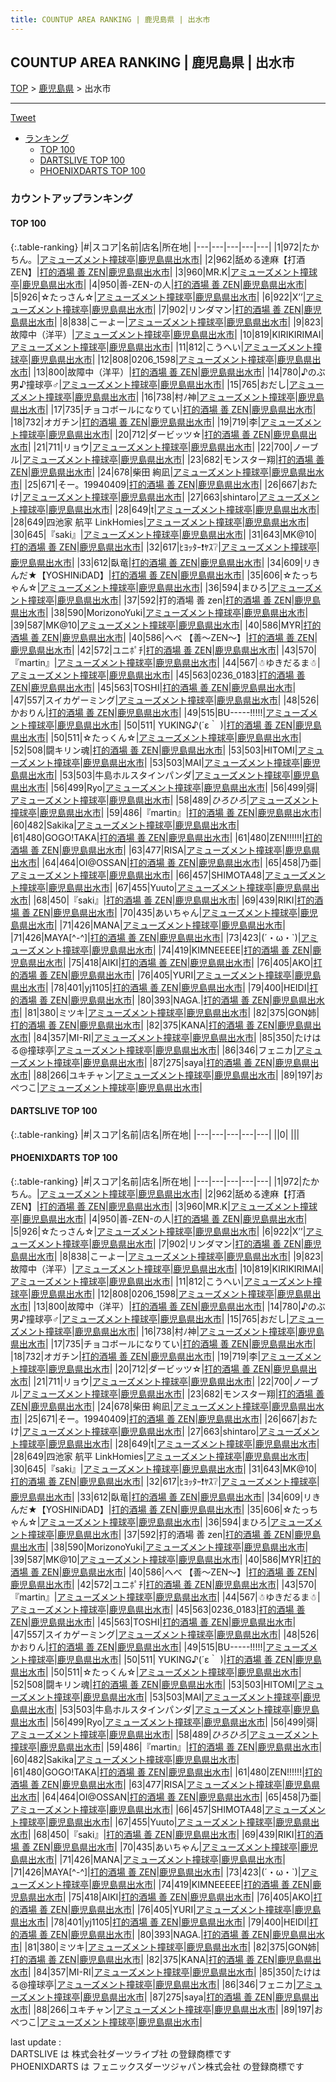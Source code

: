 ```yaml
---
title: COUNTUP AREA RANKING | 鹿児島県 | 出水市
---
```

## COUNTUP AREA RANKING | 鹿児島県 | 出水市

[TOP](/darts/rank/) > [鹿児島県](/darts/rank/鹿児島県/) > 出水市

___

<a href="https://twitter.com/share?ref_src=twsrc%5Etfw" data-text="COUNTUP AREA RANKING | 鹿児島県出水市" class="twitter-share-button" data-hashtags="DARTSLIVE,PHOENIXDARTS,darts,ダーツ" data-show-count="false">Tweet</a>

* [ランキング](#カウントアップランキング)
    * [TOP 100](#top-100)
    * [DARTSLIVE TOP 100](#dartslive-top-100)
    * [PHOENIXDARTS TOP 100](#phoenixdarts-top-100)

### カウントアップランキング

#### TOP 100



{:.table-ranking}
|#|スコア|名前|店名|所在地|
|---|---|---|---|---|
|1|972|<span class="rank-name-pd">たかちん。</span>|<a href="https://vs.phoenixdarts.com/jp/shop/shopDetailInfo/s_9390?s_seq=9390">アミューズメント撞球亭</a>|<a href="/darts/rank/鹿児島県/出水市">鹿児島県出水市</a>|
|2|962|<span class="rank-name-pd">舐める達麻【打酒ZEN】</span>|<a href="https://vs.phoenixdarts.com/jp/shop/shopDetailInfo/s_8442?s_seq=8442">打的酒場 善 ZEN</a>|<a href="/darts/rank/鹿児島県/出水市">鹿児島県出水市</a>|
|3|960|<span class="rank-name-pd">MR.K</span>|<a href="https://vs.phoenixdarts.com/jp/shop/shopDetailInfo/s_9390?s_seq=9390">アミューズメント撞球亭</a>|<a href="/darts/rank/鹿児島県/出水市">鹿児島県出水市</a>|
|4|950|<span class="rank-name-pd">善-ZEN-の人</span>|<a href="https://vs.phoenixdarts.com/jp/shop/shopDetailInfo/s_8442?s_seq=8442">打的酒場 善 ZEN</a>|<a href="/darts/rank/鹿児島県/出水市">鹿児島県出水市</a>|
|5|926|<span class="rank-name-pd">☆たっさん☆</span>|<a href="https://vs.phoenixdarts.com/jp/shop/shopDetailInfo/s_9390?s_seq=9390">アミューズメント撞球亭</a>|<a href="/darts/rank/鹿児島県/出水市">鹿児島県出水市</a>|
|6|922|<span class="rank-name-pd">X’’</span>|<a href="https://vs.phoenixdarts.com/jp/shop/shopDetailInfo/s_9390?s_seq=9390">アミューズメント撞球亭</a>|<a href="/darts/rank/鹿児島県/出水市">鹿児島県出水市</a>|
|7|902|<span class="rank-name-pd">リンダマン</span>|<a href="https://vs.phoenixdarts.com/jp/shop/shopDetailInfo/s_8442?s_seq=8442">打的酒場 善 ZEN</a>|<a href="/darts/rank/鹿児島県/出水市">鹿児島県出水市</a>|
|8|838|<span class="rank-name-pd">こーよー</span>|<a href="https://vs.phoenixdarts.com/jp/shop/shopDetailInfo/s_9390?s_seq=9390">アミューズメント撞球亭</a>|<a href="/darts/rank/鹿児島県/出水市">鹿児島県出水市</a>|
|9|823|<span class="rank-name-pd">故障中（洋平）</span>|<a href="https://vs.phoenixdarts.com/jp/shop/shopDetailInfo/s_9390?s_seq=9390">アミューズメント撞球亭</a>|<a href="/darts/rank/鹿児島県/出水市">鹿児島県出水市</a>|
|10|819|<span class="rank-name-pd">KIRIKIRIMAI</span>|<a href="https://vs.phoenixdarts.com/jp/shop/shopDetailInfo/s_9390?s_seq=9390">アミューズメント撞球亭</a>|<a href="/darts/rank/鹿児島県/出水市">鹿児島県出水市</a>|
|11|812|<span class="rank-name-pd">こうへい</span>|<a href="https://vs.phoenixdarts.com/jp/shop/shopDetailInfo/s_9390?s_seq=9390">アミューズメント撞球亭</a>|<a href="/darts/rank/鹿児島県/出水市">鹿児島県出水市</a>|
|12|808|<span class="rank-name-pd">0206_1598</span>|<a href="https://vs.phoenixdarts.com/jp/shop/shopDetailInfo/s_9390?s_seq=9390">アミューズメント撞球亭</a>|<a href="/darts/rank/鹿児島県/出水市">鹿児島県出水市</a>|
|13|800|<span class="rank-name-pd">故障中（洋平）</span>|<a href="https://vs.phoenixdarts.com/jp/shop/shopDetailInfo/s_8442?s_seq=8442">打的酒場 善 ZEN</a>|<a href="/darts/rank/鹿児島県/出水市">鹿児島県出水市</a>|
|14|780|<span class="rank-name-pd">♪のぶ男♪撞球亭♂</span>|<a href="https://vs.phoenixdarts.com/jp/shop/shopDetailInfo/s_9390?s_seq=9390">アミューズメント撞球亭</a>|<a href="/darts/rank/鹿児島県/出水市">鹿児島県出水市</a>|
|15|765|<span class="rank-name-pd">おだし</span>|<a href="https://vs.phoenixdarts.com/jp/shop/shopDetailInfo/s_9390?s_seq=9390">アミューズメント撞球亭</a>|<a href="/darts/rank/鹿児島県/出水市">鹿児島県出水市</a>|
|16|738|<span class="rank-name-pd">村ﾉ神</span>|<a href="https://vs.phoenixdarts.com/jp/shop/shopDetailInfo/s_9390?s_seq=9390">アミューズメント撞球亭</a>|<a href="/darts/rank/鹿児島県/出水市">鹿児島県出水市</a>|
|17|735|<span class="rank-name-pd">チョコボールになりてい</span>|<a href="https://vs.phoenixdarts.com/jp/shop/shopDetailInfo/s_8442?s_seq=8442">打的酒場 善 ZEN</a>|<a href="/darts/rank/鹿児島県/出水市">鹿児島県出水市</a>|
|18|732|<span class="rank-name-pd">オガチン</span>|<a href="https://vs.phoenixdarts.com/jp/shop/shopDetailInfo/s_8442?s_seq=8442">打的酒場 善 ZEN</a>|<a href="/darts/rank/鹿児島県/出水市">鹿児島県出水市</a>|
|19|719|<span class="rank-name-pd">李</span>|<a href="https://vs.phoenixdarts.com/jp/shop/shopDetailInfo/s_9390?s_seq=9390">アミューズメント撞球亭</a>|<a href="/darts/rank/鹿児島県/出水市">鹿児島県出水市</a>|
|20|712|<span class="rank-name-pd">ダービッツ☆</span>|<a href="https://vs.phoenixdarts.com/jp/shop/shopDetailInfo/s_8442?s_seq=8442">打的酒場 善 ZEN</a>|<a href="/darts/rank/鹿児島県/出水市">鹿児島県出水市</a>|
|21|711|<span class="rank-name-pd">リョウ</span>|<a href="https://vs.phoenixdarts.com/jp/shop/shopDetailInfo/s_9390?s_seq=9390">アミューズメント撞球亭</a>|<a href="/darts/rank/鹿児島県/出水市">鹿児島県出水市</a>|
|22|700|<span class="rank-name-pd">ノーブル</span>|<a href="https://vs.phoenixdarts.com/jp/shop/shopDetailInfo/s_9390?s_seq=9390">アミューズメント撞球亭</a>|<a href="/darts/rank/鹿児島県/出水市">鹿児島県出水市</a>|
|23|682|<span class="rank-name-pd">モンスター翔</span>|<a href="https://vs.phoenixdarts.com/jp/shop/shopDetailInfo/s_8442?s_seq=8442">打的酒場 善 ZEN</a>|<a href="/darts/rank/鹿児島県/出水市">鹿児島県出水市</a>|
|24|678|<span class="rank-name-pd"><span class="pro-icon-pd"></span>柴田 絢凪</span>|<a href="https://vs.phoenixdarts.com/jp/shop/shopDetailInfo/s_9390?s_seq=9390">アミューズメント撞球亭</a>|<a href="/darts/rank/鹿児島県/出水市">鹿児島県出水市</a>|
|25|671|<span class="rank-name-pd">そー。19940409</span>|<a href="https://vs.phoenixdarts.com/jp/shop/shopDetailInfo/s_8442?s_seq=8442">打的酒場 善 ZEN</a>|<a href="/darts/rank/鹿児島県/出水市">鹿児島県出水市</a>|
|26|667|<span class="rank-name-pd">おたけ</span>|<a href="https://vs.phoenixdarts.com/jp/shop/shopDetailInfo/s_9390?s_seq=9390">アミューズメント撞球亭</a>|<a href="/darts/rank/鹿児島県/出水市">鹿児島県出水市</a>|
|27|663|<span class="rank-name-pd">shintaro</span>|<a href="https://vs.phoenixdarts.com/jp/shop/shopDetailInfo/s_9390?s_seq=9390">アミューズメント撞球亭</a>|<a href="/darts/rank/鹿児島県/出水市">鹿児島県出水市</a>|
|28|649|<span class="rank-name-pd">t</span>|<a href="https://vs.phoenixdarts.com/jp/shop/shopDetailInfo/s_9390?s_seq=9390">アミューズメント撞球亭</a>|<a href="/darts/rank/鹿児島県/出水市">鹿児島県出水市</a>|
|28|649|<span class="rank-name-pd">四池家 航平 LinkHomies</span>|<a href="https://vs.phoenixdarts.com/jp/shop/shopDetailInfo/s_9390?s_seq=9390">アミューズメント撞球亭</a>|<a href="/darts/rank/鹿児島県/出水市">鹿児島県出水市</a>|
|30|645|<span class="rank-name-pd">『saki』</span>|<a href="https://vs.phoenixdarts.com/jp/shop/shopDetailInfo/s_9390?s_seq=9390">アミューズメント撞球亭</a>|<a href="/darts/rank/鹿児島県/出水市">鹿児島県出水市</a>|
|31|643|<span class="rank-name-pd">MK@10</span>|<a href="https://vs.phoenixdarts.com/jp/shop/shopDetailInfo/s_8442?s_seq=8442">打的酒場 善 ZEN</a>|<a href="/darts/rank/鹿児島県/出水市">鹿児島県出水市</a>|
|32|617|<span class="rank-name-pd">ﾋﾖｯﾀｰ❗ﾔｽ❔</span>|<a href="https://vs.phoenixdarts.com/jp/shop/shopDetailInfo/s_9390?s_seq=9390">アミューズメント撞球亭</a>|<a href="/darts/rank/鹿児島県/出水市">鹿児島県出水市</a>|
|33|612|<span class="rank-name-pd">臥竜</span>|<a href="https://vs.phoenixdarts.com/jp/shop/shopDetailInfo/s_8442?s_seq=8442">打的酒場 善 ZEN</a>|<a href="/darts/rank/鹿児島県/出水市">鹿児島県出水市</a>|
|34|609|<span class="rank-name-pd">リきんだ★【YOSHINiDAD】</span>|<a href="https://vs.phoenixdarts.com/jp/shop/shopDetailInfo/s_8442?s_seq=8442">打的酒場 善 ZEN</a>|<a href="/darts/rank/鹿児島県/出水市">鹿児島県出水市</a>|
|35|606|<span class="rank-name-pd">☆たっちゃん☆</span>|<a href="https://vs.phoenixdarts.com/jp/shop/shopDetailInfo/s_9390?s_seq=9390">アミューズメント撞球亭</a>|<a href="/darts/rank/鹿児島県/出水市">鹿児島県出水市</a>|
|36|594|<span class="rank-name-pd">まひろ</span>|<a href="https://vs.phoenixdarts.com/jp/shop/shopDetailInfo/s_9390?s_seq=9390">アミューズメント撞球亭</a>|<a href="/darts/rank/鹿児島県/出水市">鹿児島県出水市</a>|
|37|592|<span class="rank-name-pd">打的酒場 善 zen</span>|<a href="https://vs.phoenixdarts.com/jp/shop/shopDetailInfo/s_8442?s_seq=8442">打的酒場 善 ZEN</a>|<a href="/darts/rank/鹿児島県/出水市">鹿児島県出水市</a>|
|38|590|<span class="rank-name-pd">MorizonoYuki</span>|<a href="https://vs.phoenixdarts.com/jp/shop/shopDetailInfo/s_9390?s_seq=9390">アミューズメント撞球亭</a>|<a href="/darts/rank/鹿児島県/出水市">鹿児島県出水市</a>|
|39|587|<span class="rank-name-pd">MK@10</span>|<a href="https://vs.phoenixdarts.com/jp/shop/shopDetailInfo/s_9390?s_seq=9390">アミューズメント撞球亭</a>|<a href="/darts/rank/鹿児島県/出水市">鹿児島県出水市</a>|
|40|586|<span class="rank-name-pd">MYR</span>|<a href="https://vs.phoenixdarts.com/jp/shop/shopDetailInfo/s_8442?s_seq=8442">打的酒場 善 ZEN</a>|<a href="/darts/rank/鹿児島県/出水市">鹿児島県出水市</a>|
|40|586|<span class="rank-name-pd">へべ 【善～ZEN～】</span>|<a href="https://vs.phoenixdarts.com/jp/shop/shopDetailInfo/s_8442?s_seq=8442">打的酒場 善 ZEN</a>|<a href="/darts/rank/鹿児島県/出水市">鹿児島県出水市</a>|
|42|572|<span class="rank-name-pd">ユニﾎﾟﾁ</span>|<a href="https://vs.phoenixdarts.com/jp/shop/shopDetailInfo/s_8442?s_seq=8442">打的酒場 善 ZEN</a>|<a href="/darts/rank/鹿児島県/出水市">鹿児島県出水市</a>|
|43|570|<span class="rank-name-pd">『martin』</span>|<a href="https://vs.phoenixdarts.com/jp/shop/shopDetailInfo/s_9390?s_seq=9390">アミューズメント撞球亭</a>|<a href="/darts/rank/鹿児島県/出水市">鹿児島県出水市</a>|
|44|567|<span class="rank-name-pd">☃︎ゆきだるま☃︎</span>|<a href="https://vs.phoenixdarts.com/jp/shop/shopDetailInfo/s_9390?s_seq=9390">アミューズメント撞球亭</a>|<a href="/darts/rank/鹿児島県/出水市">鹿児島県出水市</a>|
|45|563|<span class="rank-name-pd">0236_0183</span>|<a href="https://vs.phoenixdarts.com/jp/shop/shopDetailInfo/s_8442?s_seq=8442">打的酒場 善 ZEN</a>|<a href="/darts/rank/鹿児島県/出水市">鹿児島県出水市</a>|
|45|563|<span class="rank-name-pd">TOSHI</span>|<a href="https://vs.phoenixdarts.com/jp/shop/shopDetailInfo/s_8442?s_seq=8442">打的酒場 善 ZEN</a>|<a href="/darts/rank/鹿児島県/出水市">鹿児島県出水市</a>|
|47|557|<span class="rank-name-pd">スイカゲーミング</span>|<a href="https://vs.phoenixdarts.com/jp/shop/shopDetailInfo/s_9390?s_seq=9390">アミューズメント撞球亭</a>|<a href="/darts/rank/鹿児島県/出水市">鹿児島県出水市</a>|
|48|526|<span class="rank-name-pd">かおりん</span>|<a href="https://vs.phoenixdarts.com/jp/shop/shopDetailInfo/s_8442?s_seq=8442">打的酒場 善 ZEN</a>|<a href="/darts/rank/鹿児島県/出水市">鹿児島県出水市</a>|
|49|515|<span class="rank-name-pd">BU-----!!!!!</span>|<a href="https://vs.phoenixdarts.com/jp/shop/shopDetailInfo/s_9390?s_seq=9390">アミューズメント撞球亭</a>|<a href="/darts/rank/鹿児島県/出水市">鹿児島県出水市</a>|
|50|511|<span class="rank-name-pd"> YUKING♪(´ε｀ )</span>|<a href="https://vs.phoenixdarts.com/jp/shop/shopDetailInfo/s_8442?s_seq=8442">打的酒場 善 ZEN</a>|<a href="/darts/rank/鹿児島県/出水市">鹿児島県出水市</a>|
|50|511|<span class="rank-name-pd">☆たっくん☆</span>|<a href="https://vs.phoenixdarts.com/jp/shop/shopDetailInfo/s_9390?s_seq=9390">アミューズメント撞球亭</a>|<a href="/darts/rank/鹿児島県/出水市">鹿児島県出水市</a>|
|52|508|<span class="rank-name-pd">闘キリン魂</span>|<a href="https://vs.phoenixdarts.com/jp/shop/shopDetailInfo/s_8442?s_seq=8442">打的酒場 善 ZEN</a>|<a href="/darts/rank/鹿児島県/出水市">鹿児島県出水市</a>|
|53|503|<span class="rank-name-pd">HITOMI</span>|<a href="https://vs.phoenixdarts.com/jp/shop/shopDetailInfo/s_9390?s_seq=9390">アミューズメント撞球亭</a>|<a href="/darts/rank/鹿児島県/出水市">鹿児島県出水市</a>|
|53|503|<span class="rank-name-pd">MAI</span>|<a href="https://vs.phoenixdarts.com/jp/shop/shopDetailInfo/s_9390?s_seq=9390">アミューズメント撞球亭</a>|<a href="/darts/rank/鹿児島県/出水市">鹿児島県出水市</a>|
|53|503|<span class="rank-name-pd">牛島ホルスタインパンダ</span>|<a href="https://vs.phoenixdarts.com/jp/shop/shopDetailInfo/s_9390?s_seq=9390">アミューズメント撞球亭</a>|<a href="/darts/rank/鹿児島県/出水市">鹿児島県出水市</a>|
|56|499|<span class="rank-name-pd">Ryo</span>|<a href="https://vs.phoenixdarts.com/jp/shop/shopDetailInfo/s_9390?s_seq=9390">アミューズメント撞球亭</a>|<a href="/darts/rank/鹿児島県/出水市">鹿児島県出水市</a>|
|56|499|<span class="rank-name-pd">彁</span>|<a href="https://vs.phoenixdarts.com/jp/shop/shopDetailInfo/s_9390?s_seq=9390">アミューズメント撞球亭</a>|<a href="/darts/rank/鹿児島県/出水市">鹿児島県出水市</a>|
|58|489|<span class="rank-name-pd">*_ひろひろ_*</span>|<a href="https://vs.phoenixdarts.com/jp/shop/shopDetailInfo/s_9390?s_seq=9390">アミューズメント撞球亭</a>|<a href="/darts/rank/鹿児島県/出水市">鹿児島県出水市</a>|
|59|486|<span class="rank-name-pd">『martin』</span>|<a href="https://vs.phoenixdarts.com/jp/shop/shopDetailInfo/s_8442?s_seq=8442">打的酒場 善 ZEN</a>|<a href="/darts/rank/鹿児島県/出水市">鹿児島県出水市</a>|
|60|482|<span class="rank-name-pd">Sakika</span>|<a href="https://vs.phoenixdarts.com/jp/shop/shopDetailInfo/s_9390?s_seq=9390">アミューズメント撞球亭</a>|<a href="/darts/rank/鹿児島県/出水市">鹿児島県出水市</a>|
|61|480|<span class="rank-name-pd">GOGO!TAKA</span>|<a href="https://vs.phoenixdarts.com/jp/shop/shopDetailInfo/s_8442?s_seq=8442">打的酒場 善 ZEN</a>|<a href="/darts/rank/鹿児島県/出水市">鹿児島県出水市</a>|
|61|480|<span class="rank-name-pd">ZEN!!!!!!</span>|<a href="https://vs.phoenixdarts.com/jp/shop/shopDetailInfo/s_8442?s_seq=8442">打的酒場 善 ZEN</a>|<a href="/darts/rank/鹿児島県/出水市">鹿児島県出水市</a>|
|63|477|<span class="rank-name-pd">RISA</span>|<a href="https://vs.phoenixdarts.com/jp/shop/shopDetailInfo/s_9390?s_seq=9390">アミューズメント撞球亭</a>|<a href="/darts/rank/鹿児島県/出水市">鹿児島県出水市</a>|
|64|464|<span class="rank-name-pd">OI@OSSAN</span>|<a href="https://vs.phoenixdarts.com/jp/shop/shopDetailInfo/s_8442?s_seq=8442">打的酒場 善 ZEN</a>|<a href="/darts/rank/鹿児島県/出水市">鹿児島県出水市</a>|
|65|458|<span class="rank-name-pd">乃亜</span>|<a href="https://vs.phoenixdarts.com/jp/shop/shopDetailInfo/s_9390?s_seq=9390">アミューズメント撞球亭</a>|<a href="/darts/rank/鹿児島県/出水市">鹿児島県出水市</a>|
|66|457|<span class="rank-name-pd">SHIMOTA48</span>|<a href="https://vs.phoenixdarts.com/jp/shop/shopDetailInfo/s_9390?s_seq=9390">アミューズメント撞球亭</a>|<a href="/darts/rank/鹿児島県/出水市">鹿児島県出水市</a>|
|67|455|<span class="rank-name-pd">Yuuto</span>|<a href="https://vs.phoenixdarts.com/jp/shop/shopDetailInfo/s_9390?s_seq=9390">アミューズメント撞球亭</a>|<a href="/darts/rank/鹿児島県/出水市">鹿児島県出水市</a>|
|68|450|<span class="rank-name-pd">『saki』</span>|<a href="https://vs.phoenixdarts.com/jp/shop/shopDetailInfo/s_8442?s_seq=8442">打的酒場 善 ZEN</a>|<a href="/darts/rank/鹿児島県/出水市">鹿児島県出水市</a>|
|69|439|<span class="rank-name-pd">RIKI</span>|<a href="https://vs.phoenixdarts.com/jp/shop/shopDetailInfo/s_8442?s_seq=8442">打的酒場 善 ZEN</a>|<a href="/darts/rank/鹿児島県/出水市">鹿児島県出水市</a>|
|70|435|<span class="rank-name-pd">あいちゃん</span>|<a href="https://vs.phoenixdarts.com/jp/shop/shopDetailInfo/s_9390?s_seq=9390">アミューズメント撞球亭</a>|<a href="/darts/rank/鹿児島県/出水市">鹿児島県出水市</a>|
|71|426|<span class="rank-name-pd">MANA</span>|<a href="https://vs.phoenixdarts.com/jp/shop/shopDetailInfo/s_9390?s_seq=9390">アミューズメント撞球亭</a>|<a href="/darts/rank/鹿児島県/出水市">鹿児島県出水市</a>|
|71|426|<span class="rank-name-pd">MAYA[^-^]</span>|<a href="https://vs.phoenixdarts.com/jp/shop/shopDetailInfo/s_8442?s_seq=8442">打的酒場 善 ZEN</a>|<a href="/darts/rank/鹿児島県/出水市">鹿児島県出水市</a>|
|73|423|<span class="rank-name-pd">(´・ω・`)</span>|<a href="https://vs.phoenixdarts.com/jp/shop/shopDetailInfo/s_9390?s_seq=9390">アミューズメント撞球亭</a>|<a href="/darts/rank/鹿児島県/出水市">鹿児島県出水市</a>|
|74|419|<span class="rank-name-pd">KIMNEEEEE</span>|<a href="https://vs.phoenixdarts.com/jp/shop/shopDetailInfo/s_8442?s_seq=8442">打的酒場 善 ZEN</a>|<a href="/darts/rank/鹿児島県/出水市">鹿児島県出水市</a>|
|75|418|<span class="rank-name-pd">AIKI</span>|<a href="https://vs.phoenixdarts.com/jp/shop/shopDetailInfo/s_8442?s_seq=8442">打的酒場 善 ZEN</a>|<a href="/darts/rank/鹿児島県/出水市">鹿児島県出水市</a>|
|76|405|<span class="rank-name-pd">AKO</span>|<a href="https://vs.phoenixdarts.com/jp/shop/shopDetailInfo/s_8442?s_seq=8442">打的酒場 善 ZEN</a>|<a href="/darts/rank/鹿児島県/出水市">鹿児島県出水市</a>|
|76|405|<span class="rank-name-pd">YURI</span>|<a href="https://vs.phoenixdarts.com/jp/shop/shopDetailInfo/s_9390?s_seq=9390">アミューズメント撞球亭</a>|<a href="/darts/rank/鹿児島県/出水市">鹿児島県出水市</a>|
|78|401|<span class="rank-name-pd">yj1105</span>|<a href="https://vs.phoenixdarts.com/jp/shop/shopDetailInfo/s_8442?s_seq=8442">打的酒場 善 ZEN</a>|<a href="/darts/rank/鹿児島県/出水市">鹿児島県出水市</a>|
|79|400|<span class="rank-name-pd">HEIDI</span>|<a href="https://vs.phoenixdarts.com/jp/shop/shopDetailInfo/s_8442?s_seq=8442">打的酒場 善 ZEN</a>|<a href="/darts/rank/鹿児島県/出水市">鹿児島県出水市</a>|
|80|393|<span class="rank-name-pd">NAGA.</span>|<a href="https://vs.phoenixdarts.com/jp/shop/shopDetailInfo/s_8442?s_seq=8442">打的酒場 善 ZEN</a>|<a href="/darts/rank/鹿児島県/出水市">鹿児島県出水市</a>|
|81|380|<span class="rank-name-pd">ミツキ</span>|<a href="https://vs.phoenixdarts.com/jp/shop/shopDetailInfo/s_9390?s_seq=9390">アミューズメント撞球亭</a>|<a href="/darts/rank/鹿児島県/出水市">鹿児島県出水市</a>|
|82|375|<span class="rank-name-pd">GON姉</span>|<a href="https://vs.phoenixdarts.com/jp/shop/shopDetailInfo/s_8442?s_seq=8442">打的酒場 善 ZEN</a>|<a href="/darts/rank/鹿児島県/出水市">鹿児島県出水市</a>|
|82|375|<span class="rank-name-pd">KANA</span>|<a href="https://vs.phoenixdarts.com/jp/shop/shopDetailInfo/s_8442?s_seq=8442">打的酒場 善 ZEN</a>|<a href="/darts/rank/鹿児島県/出水市">鹿児島県出水市</a>|
|84|357|<span class="rank-name-pd">MI-RI</span>|<a href="https://vs.phoenixdarts.com/jp/shop/shopDetailInfo/s_9390?s_seq=9390">アミューズメント撞球亭</a>|<a href="/darts/rank/鹿児島県/出水市">鹿児島県出水市</a>|
|85|350|<span class="rank-name-pd">たけはる@撞球亭</span>|<a href="https://vs.phoenixdarts.com/jp/shop/shopDetailInfo/s_9390?s_seq=9390">アミューズメント撞球亭</a>|<a href="/darts/rank/鹿児島県/出水市">鹿児島県出水市</a>|
|86|346|<span class="rank-name-pd">フェニカ</span>|<a href="https://vs.phoenixdarts.com/jp/shop/shopDetailInfo/s_9390?s_seq=9390">アミューズメント撞球亭</a>|<a href="/darts/rank/鹿児島県/出水市">鹿児島県出水市</a>|
|87|275|<span class="rank-name-pd">saya</span>|<a href="https://vs.phoenixdarts.com/jp/shop/shopDetailInfo/s_8442?s_seq=8442">打的酒場 善 ZEN</a>|<a href="/darts/rank/鹿児島県/出水市">鹿児島県出水市</a>|
|88|266|<span class="rank-name-pd">ユキチャン</span>|<a href="https://vs.phoenixdarts.com/jp/shop/shopDetailInfo/s_9390?s_seq=9390">アミューズメント撞球亭</a>|<a href="/darts/rank/鹿児島県/出水市">鹿児島県出水市</a>|
|89|197|<span class="rank-name-pd">おぺつこ</span>|<a href="https://vs.phoenixdarts.com/jp/shop/shopDetailInfo/s_9390?s_seq=9390">アミューズメント撞球亭</a>|<a href="/darts/rank/鹿児島県/出水市">鹿児島県出水市</a>|


#### DARTSLIVE TOP 100



{:.table-ranking}
|#|スコア|名前|店名|所在地|
|---|---|---|---|---|
||0|<span class="rank-name-dl"> </span>|<a href=""></a>|<a href="/darts/rank//"></a>|


#### PHOENIXDARTS TOP 100



{:.table-ranking}
|#|スコア|名前|店名|所在地|
|---|---|---|---|---|
|1|972|<span class="rank-name-pd">たかちん。</span>|<a href="https://vs.phoenixdarts.com/jp/shop/shopDetailInfo/s_9390?s_seq=9390">アミューズメント撞球亭</a>|<a href="/darts/rank/鹿児島県/出水市">鹿児島県出水市</a>|
|2|962|<span class="rank-name-pd">舐める達麻【打酒ZEN】</span>|<a href="https://vs.phoenixdarts.com/jp/shop/shopDetailInfo/s_8442?s_seq=8442">打的酒場 善 ZEN</a>|<a href="/darts/rank/鹿児島県/出水市">鹿児島県出水市</a>|
|3|960|<span class="rank-name-pd">MR.K</span>|<a href="https://vs.phoenixdarts.com/jp/shop/shopDetailInfo/s_9390?s_seq=9390">アミューズメント撞球亭</a>|<a href="/darts/rank/鹿児島県/出水市">鹿児島県出水市</a>|
|4|950|<span class="rank-name-pd">善-ZEN-の人</span>|<a href="https://vs.phoenixdarts.com/jp/shop/shopDetailInfo/s_8442?s_seq=8442">打的酒場 善 ZEN</a>|<a href="/darts/rank/鹿児島県/出水市">鹿児島県出水市</a>|
|5|926|<span class="rank-name-pd">☆たっさん☆</span>|<a href="https://vs.phoenixdarts.com/jp/shop/shopDetailInfo/s_9390?s_seq=9390">アミューズメント撞球亭</a>|<a href="/darts/rank/鹿児島県/出水市">鹿児島県出水市</a>|
|6|922|<span class="rank-name-pd">X’’</span>|<a href="https://vs.phoenixdarts.com/jp/shop/shopDetailInfo/s_9390?s_seq=9390">アミューズメント撞球亭</a>|<a href="/darts/rank/鹿児島県/出水市">鹿児島県出水市</a>|
|7|902|<span class="rank-name-pd">リンダマン</span>|<a href="https://vs.phoenixdarts.com/jp/shop/shopDetailInfo/s_8442?s_seq=8442">打的酒場 善 ZEN</a>|<a href="/darts/rank/鹿児島県/出水市">鹿児島県出水市</a>|
|8|838|<span class="rank-name-pd">こーよー</span>|<a href="https://vs.phoenixdarts.com/jp/shop/shopDetailInfo/s_9390?s_seq=9390">アミューズメント撞球亭</a>|<a href="/darts/rank/鹿児島県/出水市">鹿児島県出水市</a>|
|9|823|<span class="rank-name-pd">故障中（洋平）</span>|<a href="https://vs.phoenixdarts.com/jp/shop/shopDetailInfo/s_9390?s_seq=9390">アミューズメント撞球亭</a>|<a href="/darts/rank/鹿児島県/出水市">鹿児島県出水市</a>|
|10|819|<span class="rank-name-pd">KIRIKIRIMAI</span>|<a href="https://vs.phoenixdarts.com/jp/shop/shopDetailInfo/s_9390?s_seq=9390">アミューズメント撞球亭</a>|<a href="/darts/rank/鹿児島県/出水市">鹿児島県出水市</a>|
|11|812|<span class="rank-name-pd">こうへい</span>|<a href="https://vs.phoenixdarts.com/jp/shop/shopDetailInfo/s_9390?s_seq=9390">アミューズメント撞球亭</a>|<a href="/darts/rank/鹿児島県/出水市">鹿児島県出水市</a>|
|12|808|<span class="rank-name-pd">0206_1598</span>|<a href="https://vs.phoenixdarts.com/jp/shop/shopDetailInfo/s_9390?s_seq=9390">アミューズメント撞球亭</a>|<a href="/darts/rank/鹿児島県/出水市">鹿児島県出水市</a>|
|13|800|<span class="rank-name-pd">故障中（洋平）</span>|<a href="https://vs.phoenixdarts.com/jp/shop/shopDetailInfo/s_8442?s_seq=8442">打的酒場 善 ZEN</a>|<a href="/darts/rank/鹿児島県/出水市">鹿児島県出水市</a>|
|14|780|<span class="rank-name-pd">♪のぶ男♪撞球亭♂</span>|<a href="https://vs.phoenixdarts.com/jp/shop/shopDetailInfo/s_9390?s_seq=9390">アミューズメント撞球亭</a>|<a href="/darts/rank/鹿児島県/出水市">鹿児島県出水市</a>|
|15|765|<span class="rank-name-pd">おだし</span>|<a href="https://vs.phoenixdarts.com/jp/shop/shopDetailInfo/s_9390?s_seq=9390">アミューズメント撞球亭</a>|<a href="/darts/rank/鹿児島県/出水市">鹿児島県出水市</a>|
|16|738|<span class="rank-name-pd">村ﾉ神</span>|<a href="https://vs.phoenixdarts.com/jp/shop/shopDetailInfo/s_9390?s_seq=9390">アミューズメント撞球亭</a>|<a href="/darts/rank/鹿児島県/出水市">鹿児島県出水市</a>|
|17|735|<span class="rank-name-pd">チョコボールになりてい</span>|<a href="https://vs.phoenixdarts.com/jp/shop/shopDetailInfo/s_8442?s_seq=8442">打的酒場 善 ZEN</a>|<a href="/darts/rank/鹿児島県/出水市">鹿児島県出水市</a>|
|18|732|<span class="rank-name-pd">オガチン</span>|<a href="https://vs.phoenixdarts.com/jp/shop/shopDetailInfo/s_8442?s_seq=8442">打的酒場 善 ZEN</a>|<a href="/darts/rank/鹿児島県/出水市">鹿児島県出水市</a>|
|19|719|<span class="rank-name-pd">李</span>|<a href="https://vs.phoenixdarts.com/jp/shop/shopDetailInfo/s_9390?s_seq=9390">アミューズメント撞球亭</a>|<a href="/darts/rank/鹿児島県/出水市">鹿児島県出水市</a>|
|20|712|<span class="rank-name-pd">ダービッツ☆</span>|<a href="https://vs.phoenixdarts.com/jp/shop/shopDetailInfo/s_8442?s_seq=8442">打的酒場 善 ZEN</a>|<a href="/darts/rank/鹿児島県/出水市">鹿児島県出水市</a>|
|21|711|<span class="rank-name-pd">リョウ</span>|<a href="https://vs.phoenixdarts.com/jp/shop/shopDetailInfo/s_9390?s_seq=9390">アミューズメント撞球亭</a>|<a href="/darts/rank/鹿児島県/出水市">鹿児島県出水市</a>|
|22|700|<span class="rank-name-pd">ノーブル</span>|<a href="https://vs.phoenixdarts.com/jp/shop/shopDetailInfo/s_9390?s_seq=9390">アミューズメント撞球亭</a>|<a href="/darts/rank/鹿児島県/出水市">鹿児島県出水市</a>|
|23|682|<span class="rank-name-pd">モンスター翔</span>|<a href="https://vs.phoenixdarts.com/jp/shop/shopDetailInfo/s_8442?s_seq=8442">打的酒場 善 ZEN</a>|<a href="/darts/rank/鹿児島県/出水市">鹿児島県出水市</a>|
|24|678|<span class="rank-name-pd"><span class="pro-icon-pd"></span>柴田 絢凪</span>|<a href="https://vs.phoenixdarts.com/jp/shop/shopDetailInfo/s_9390?s_seq=9390">アミューズメント撞球亭</a>|<a href="/darts/rank/鹿児島県/出水市">鹿児島県出水市</a>|
|25|671|<span class="rank-name-pd">そー。19940409</span>|<a href="https://vs.phoenixdarts.com/jp/shop/shopDetailInfo/s_8442?s_seq=8442">打的酒場 善 ZEN</a>|<a href="/darts/rank/鹿児島県/出水市">鹿児島県出水市</a>|
|26|667|<span class="rank-name-pd">おたけ</span>|<a href="https://vs.phoenixdarts.com/jp/shop/shopDetailInfo/s_9390?s_seq=9390">アミューズメント撞球亭</a>|<a href="/darts/rank/鹿児島県/出水市">鹿児島県出水市</a>|
|27|663|<span class="rank-name-pd">shintaro</span>|<a href="https://vs.phoenixdarts.com/jp/shop/shopDetailInfo/s_9390?s_seq=9390">アミューズメント撞球亭</a>|<a href="/darts/rank/鹿児島県/出水市">鹿児島県出水市</a>|
|28|649|<span class="rank-name-pd">t</span>|<a href="https://vs.phoenixdarts.com/jp/shop/shopDetailInfo/s_9390?s_seq=9390">アミューズメント撞球亭</a>|<a href="/darts/rank/鹿児島県/出水市">鹿児島県出水市</a>|
|28|649|<span class="rank-name-pd">四池家 航平 LinkHomies</span>|<a href="https://vs.phoenixdarts.com/jp/shop/shopDetailInfo/s_9390?s_seq=9390">アミューズメント撞球亭</a>|<a href="/darts/rank/鹿児島県/出水市">鹿児島県出水市</a>|
|30|645|<span class="rank-name-pd">『saki』</span>|<a href="https://vs.phoenixdarts.com/jp/shop/shopDetailInfo/s_9390?s_seq=9390">アミューズメント撞球亭</a>|<a href="/darts/rank/鹿児島県/出水市">鹿児島県出水市</a>|
|31|643|<span class="rank-name-pd">MK@10</span>|<a href="https://vs.phoenixdarts.com/jp/shop/shopDetailInfo/s_8442?s_seq=8442">打的酒場 善 ZEN</a>|<a href="/darts/rank/鹿児島県/出水市">鹿児島県出水市</a>|
|32|617|<span class="rank-name-pd">ﾋﾖｯﾀｰ❗ﾔｽ❔</span>|<a href="https://vs.phoenixdarts.com/jp/shop/shopDetailInfo/s_9390?s_seq=9390">アミューズメント撞球亭</a>|<a href="/darts/rank/鹿児島県/出水市">鹿児島県出水市</a>|
|33|612|<span class="rank-name-pd">臥竜</span>|<a href="https://vs.phoenixdarts.com/jp/shop/shopDetailInfo/s_8442?s_seq=8442">打的酒場 善 ZEN</a>|<a href="/darts/rank/鹿児島県/出水市">鹿児島県出水市</a>|
|34|609|<span class="rank-name-pd">リきんだ★【YOSHINiDAD】</span>|<a href="https://vs.phoenixdarts.com/jp/shop/shopDetailInfo/s_8442?s_seq=8442">打的酒場 善 ZEN</a>|<a href="/darts/rank/鹿児島県/出水市">鹿児島県出水市</a>|
|35|606|<span class="rank-name-pd">☆たっちゃん☆</span>|<a href="https://vs.phoenixdarts.com/jp/shop/shopDetailInfo/s_9390?s_seq=9390">アミューズメント撞球亭</a>|<a href="/darts/rank/鹿児島県/出水市">鹿児島県出水市</a>|
|36|594|<span class="rank-name-pd">まひろ</span>|<a href="https://vs.phoenixdarts.com/jp/shop/shopDetailInfo/s_9390?s_seq=9390">アミューズメント撞球亭</a>|<a href="/darts/rank/鹿児島県/出水市">鹿児島県出水市</a>|
|37|592|<span class="rank-name-pd">打的酒場 善 zen</span>|<a href="https://vs.phoenixdarts.com/jp/shop/shopDetailInfo/s_8442?s_seq=8442">打的酒場 善 ZEN</a>|<a href="/darts/rank/鹿児島県/出水市">鹿児島県出水市</a>|
|38|590|<span class="rank-name-pd">MorizonoYuki</span>|<a href="https://vs.phoenixdarts.com/jp/shop/shopDetailInfo/s_9390?s_seq=9390">アミューズメント撞球亭</a>|<a href="/darts/rank/鹿児島県/出水市">鹿児島県出水市</a>|
|39|587|<span class="rank-name-pd">MK@10</span>|<a href="https://vs.phoenixdarts.com/jp/shop/shopDetailInfo/s_9390?s_seq=9390">アミューズメント撞球亭</a>|<a href="/darts/rank/鹿児島県/出水市">鹿児島県出水市</a>|
|40|586|<span class="rank-name-pd">MYR</span>|<a href="https://vs.phoenixdarts.com/jp/shop/shopDetailInfo/s_8442?s_seq=8442">打的酒場 善 ZEN</a>|<a href="/darts/rank/鹿児島県/出水市">鹿児島県出水市</a>|
|40|586|<span class="rank-name-pd">へべ 【善～ZEN～】</span>|<a href="https://vs.phoenixdarts.com/jp/shop/shopDetailInfo/s_8442?s_seq=8442">打的酒場 善 ZEN</a>|<a href="/darts/rank/鹿児島県/出水市">鹿児島県出水市</a>|
|42|572|<span class="rank-name-pd">ユニﾎﾟﾁ</span>|<a href="https://vs.phoenixdarts.com/jp/shop/shopDetailInfo/s_8442?s_seq=8442">打的酒場 善 ZEN</a>|<a href="/darts/rank/鹿児島県/出水市">鹿児島県出水市</a>|
|43|570|<span class="rank-name-pd">『martin』</span>|<a href="https://vs.phoenixdarts.com/jp/shop/shopDetailInfo/s_9390?s_seq=9390">アミューズメント撞球亭</a>|<a href="/darts/rank/鹿児島県/出水市">鹿児島県出水市</a>|
|44|567|<span class="rank-name-pd">☃︎ゆきだるま☃︎</span>|<a href="https://vs.phoenixdarts.com/jp/shop/shopDetailInfo/s_9390?s_seq=9390">アミューズメント撞球亭</a>|<a href="/darts/rank/鹿児島県/出水市">鹿児島県出水市</a>|
|45|563|<span class="rank-name-pd">0236_0183</span>|<a href="https://vs.phoenixdarts.com/jp/shop/shopDetailInfo/s_8442?s_seq=8442">打的酒場 善 ZEN</a>|<a href="/darts/rank/鹿児島県/出水市">鹿児島県出水市</a>|
|45|563|<span class="rank-name-pd">TOSHI</span>|<a href="https://vs.phoenixdarts.com/jp/shop/shopDetailInfo/s_8442?s_seq=8442">打的酒場 善 ZEN</a>|<a href="/darts/rank/鹿児島県/出水市">鹿児島県出水市</a>|
|47|557|<span class="rank-name-pd">スイカゲーミング</span>|<a href="https://vs.phoenixdarts.com/jp/shop/shopDetailInfo/s_9390?s_seq=9390">アミューズメント撞球亭</a>|<a href="/darts/rank/鹿児島県/出水市">鹿児島県出水市</a>|
|48|526|<span class="rank-name-pd">かおりん</span>|<a href="https://vs.phoenixdarts.com/jp/shop/shopDetailInfo/s_8442?s_seq=8442">打的酒場 善 ZEN</a>|<a href="/darts/rank/鹿児島県/出水市">鹿児島県出水市</a>|
|49|515|<span class="rank-name-pd">BU-----!!!!!</span>|<a href="https://vs.phoenixdarts.com/jp/shop/shopDetailInfo/s_9390?s_seq=9390">アミューズメント撞球亭</a>|<a href="/darts/rank/鹿児島県/出水市">鹿児島県出水市</a>|
|50|511|<span class="rank-name-pd"> YUKING♪(´ε｀ )</span>|<a href="https://vs.phoenixdarts.com/jp/shop/shopDetailInfo/s_8442?s_seq=8442">打的酒場 善 ZEN</a>|<a href="/darts/rank/鹿児島県/出水市">鹿児島県出水市</a>|
|50|511|<span class="rank-name-pd">☆たっくん☆</span>|<a href="https://vs.phoenixdarts.com/jp/shop/shopDetailInfo/s_9390?s_seq=9390">アミューズメント撞球亭</a>|<a href="/darts/rank/鹿児島県/出水市">鹿児島県出水市</a>|
|52|508|<span class="rank-name-pd">闘キリン魂</span>|<a href="https://vs.phoenixdarts.com/jp/shop/shopDetailInfo/s_8442?s_seq=8442">打的酒場 善 ZEN</a>|<a href="/darts/rank/鹿児島県/出水市">鹿児島県出水市</a>|
|53|503|<span class="rank-name-pd">HITOMI</span>|<a href="https://vs.phoenixdarts.com/jp/shop/shopDetailInfo/s_9390?s_seq=9390">アミューズメント撞球亭</a>|<a href="/darts/rank/鹿児島県/出水市">鹿児島県出水市</a>|
|53|503|<span class="rank-name-pd">MAI</span>|<a href="https://vs.phoenixdarts.com/jp/shop/shopDetailInfo/s_9390?s_seq=9390">アミューズメント撞球亭</a>|<a href="/darts/rank/鹿児島県/出水市">鹿児島県出水市</a>|
|53|503|<span class="rank-name-pd">牛島ホルスタインパンダ</span>|<a href="https://vs.phoenixdarts.com/jp/shop/shopDetailInfo/s_9390?s_seq=9390">アミューズメント撞球亭</a>|<a href="/darts/rank/鹿児島県/出水市">鹿児島県出水市</a>|
|56|499|<span class="rank-name-pd">Ryo</span>|<a href="https://vs.phoenixdarts.com/jp/shop/shopDetailInfo/s_9390?s_seq=9390">アミューズメント撞球亭</a>|<a href="/darts/rank/鹿児島県/出水市">鹿児島県出水市</a>|
|56|499|<span class="rank-name-pd">彁</span>|<a href="https://vs.phoenixdarts.com/jp/shop/shopDetailInfo/s_9390?s_seq=9390">アミューズメント撞球亭</a>|<a href="/darts/rank/鹿児島県/出水市">鹿児島県出水市</a>|
|58|489|<span class="rank-name-pd">*_ひろひろ_*</span>|<a href="https://vs.phoenixdarts.com/jp/shop/shopDetailInfo/s_9390?s_seq=9390">アミューズメント撞球亭</a>|<a href="/darts/rank/鹿児島県/出水市">鹿児島県出水市</a>|
|59|486|<span class="rank-name-pd">『martin』</span>|<a href="https://vs.phoenixdarts.com/jp/shop/shopDetailInfo/s_8442?s_seq=8442">打的酒場 善 ZEN</a>|<a href="/darts/rank/鹿児島県/出水市">鹿児島県出水市</a>|
|60|482|<span class="rank-name-pd">Sakika</span>|<a href="https://vs.phoenixdarts.com/jp/shop/shopDetailInfo/s_9390?s_seq=9390">アミューズメント撞球亭</a>|<a href="/darts/rank/鹿児島県/出水市">鹿児島県出水市</a>|
|61|480|<span class="rank-name-pd">GOGO!TAKA</span>|<a href="https://vs.phoenixdarts.com/jp/shop/shopDetailInfo/s_8442?s_seq=8442">打的酒場 善 ZEN</a>|<a href="/darts/rank/鹿児島県/出水市">鹿児島県出水市</a>|
|61|480|<span class="rank-name-pd">ZEN!!!!!!</span>|<a href="https://vs.phoenixdarts.com/jp/shop/shopDetailInfo/s_8442?s_seq=8442">打的酒場 善 ZEN</a>|<a href="/darts/rank/鹿児島県/出水市">鹿児島県出水市</a>|
|63|477|<span class="rank-name-pd">RISA</span>|<a href="https://vs.phoenixdarts.com/jp/shop/shopDetailInfo/s_9390?s_seq=9390">アミューズメント撞球亭</a>|<a href="/darts/rank/鹿児島県/出水市">鹿児島県出水市</a>|
|64|464|<span class="rank-name-pd">OI@OSSAN</span>|<a href="https://vs.phoenixdarts.com/jp/shop/shopDetailInfo/s_8442?s_seq=8442">打的酒場 善 ZEN</a>|<a href="/darts/rank/鹿児島県/出水市">鹿児島県出水市</a>|
|65|458|<span class="rank-name-pd">乃亜</span>|<a href="https://vs.phoenixdarts.com/jp/shop/shopDetailInfo/s_9390?s_seq=9390">アミューズメント撞球亭</a>|<a href="/darts/rank/鹿児島県/出水市">鹿児島県出水市</a>|
|66|457|<span class="rank-name-pd">SHIMOTA48</span>|<a href="https://vs.phoenixdarts.com/jp/shop/shopDetailInfo/s_9390?s_seq=9390">アミューズメント撞球亭</a>|<a href="/darts/rank/鹿児島県/出水市">鹿児島県出水市</a>|
|67|455|<span class="rank-name-pd">Yuuto</span>|<a href="https://vs.phoenixdarts.com/jp/shop/shopDetailInfo/s_9390?s_seq=9390">アミューズメント撞球亭</a>|<a href="/darts/rank/鹿児島県/出水市">鹿児島県出水市</a>|
|68|450|<span class="rank-name-pd">『saki』</span>|<a href="https://vs.phoenixdarts.com/jp/shop/shopDetailInfo/s_8442?s_seq=8442">打的酒場 善 ZEN</a>|<a href="/darts/rank/鹿児島県/出水市">鹿児島県出水市</a>|
|69|439|<span class="rank-name-pd">RIKI</span>|<a href="https://vs.phoenixdarts.com/jp/shop/shopDetailInfo/s_8442?s_seq=8442">打的酒場 善 ZEN</a>|<a href="/darts/rank/鹿児島県/出水市">鹿児島県出水市</a>|
|70|435|<span class="rank-name-pd">あいちゃん</span>|<a href="https://vs.phoenixdarts.com/jp/shop/shopDetailInfo/s_9390?s_seq=9390">アミューズメント撞球亭</a>|<a href="/darts/rank/鹿児島県/出水市">鹿児島県出水市</a>|
|71|426|<span class="rank-name-pd">MANA</span>|<a href="https://vs.phoenixdarts.com/jp/shop/shopDetailInfo/s_9390?s_seq=9390">アミューズメント撞球亭</a>|<a href="/darts/rank/鹿児島県/出水市">鹿児島県出水市</a>|
|71|426|<span class="rank-name-pd">MAYA[^-^]</span>|<a href="https://vs.phoenixdarts.com/jp/shop/shopDetailInfo/s_8442?s_seq=8442">打的酒場 善 ZEN</a>|<a href="/darts/rank/鹿児島県/出水市">鹿児島県出水市</a>|
|73|423|<span class="rank-name-pd">(´・ω・`)</span>|<a href="https://vs.phoenixdarts.com/jp/shop/shopDetailInfo/s_9390?s_seq=9390">アミューズメント撞球亭</a>|<a href="/darts/rank/鹿児島県/出水市">鹿児島県出水市</a>|
|74|419|<span class="rank-name-pd">KIMNEEEEE</span>|<a href="https://vs.phoenixdarts.com/jp/shop/shopDetailInfo/s_8442?s_seq=8442">打的酒場 善 ZEN</a>|<a href="/darts/rank/鹿児島県/出水市">鹿児島県出水市</a>|
|75|418|<span class="rank-name-pd">AIKI</span>|<a href="https://vs.phoenixdarts.com/jp/shop/shopDetailInfo/s_8442?s_seq=8442">打的酒場 善 ZEN</a>|<a href="/darts/rank/鹿児島県/出水市">鹿児島県出水市</a>|
|76|405|<span class="rank-name-pd">AKO</span>|<a href="https://vs.phoenixdarts.com/jp/shop/shopDetailInfo/s_8442?s_seq=8442">打的酒場 善 ZEN</a>|<a href="/darts/rank/鹿児島県/出水市">鹿児島県出水市</a>|
|76|405|<span class="rank-name-pd">YURI</span>|<a href="https://vs.phoenixdarts.com/jp/shop/shopDetailInfo/s_9390?s_seq=9390">アミューズメント撞球亭</a>|<a href="/darts/rank/鹿児島県/出水市">鹿児島県出水市</a>|
|78|401|<span class="rank-name-pd">yj1105</span>|<a href="https://vs.phoenixdarts.com/jp/shop/shopDetailInfo/s_8442?s_seq=8442">打的酒場 善 ZEN</a>|<a href="/darts/rank/鹿児島県/出水市">鹿児島県出水市</a>|
|79|400|<span class="rank-name-pd">HEIDI</span>|<a href="https://vs.phoenixdarts.com/jp/shop/shopDetailInfo/s_8442?s_seq=8442">打的酒場 善 ZEN</a>|<a href="/darts/rank/鹿児島県/出水市">鹿児島県出水市</a>|
|80|393|<span class="rank-name-pd">NAGA.</span>|<a href="https://vs.phoenixdarts.com/jp/shop/shopDetailInfo/s_8442?s_seq=8442">打的酒場 善 ZEN</a>|<a href="/darts/rank/鹿児島県/出水市">鹿児島県出水市</a>|
|81|380|<span class="rank-name-pd">ミツキ</span>|<a href="https://vs.phoenixdarts.com/jp/shop/shopDetailInfo/s_9390?s_seq=9390">アミューズメント撞球亭</a>|<a href="/darts/rank/鹿児島県/出水市">鹿児島県出水市</a>|
|82|375|<span class="rank-name-pd">GON姉</span>|<a href="https://vs.phoenixdarts.com/jp/shop/shopDetailInfo/s_8442?s_seq=8442">打的酒場 善 ZEN</a>|<a href="/darts/rank/鹿児島県/出水市">鹿児島県出水市</a>|
|82|375|<span class="rank-name-pd">KANA</span>|<a href="https://vs.phoenixdarts.com/jp/shop/shopDetailInfo/s_8442?s_seq=8442">打的酒場 善 ZEN</a>|<a href="/darts/rank/鹿児島県/出水市">鹿児島県出水市</a>|
|84|357|<span class="rank-name-pd">MI-RI</span>|<a href="https://vs.phoenixdarts.com/jp/shop/shopDetailInfo/s_9390?s_seq=9390">アミューズメント撞球亭</a>|<a href="/darts/rank/鹿児島県/出水市">鹿児島県出水市</a>|
|85|350|<span class="rank-name-pd">たけはる@撞球亭</span>|<a href="https://vs.phoenixdarts.com/jp/shop/shopDetailInfo/s_9390?s_seq=9390">アミューズメント撞球亭</a>|<a href="/darts/rank/鹿児島県/出水市">鹿児島県出水市</a>|
|86|346|<span class="rank-name-pd">フェニカ</span>|<a href="https://vs.phoenixdarts.com/jp/shop/shopDetailInfo/s_9390?s_seq=9390">アミューズメント撞球亭</a>|<a href="/darts/rank/鹿児島県/出水市">鹿児島県出水市</a>|
|87|275|<span class="rank-name-pd">saya</span>|<a href="https://vs.phoenixdarts.com/jp/shop/shopDetailInfo/s_8442?s_seq=8442">打的酒場 善 ZEN</a>|<a href="/darts/rank/鹿児島県/出水市">鹿児島県出水市</a>|
|88|266|<span class="rank-name-pd">ユキチャン</span>|<a href="https://vs.phoenixdarts.com/jp/shop/shopDetailInfo/s_9390?s_seq=9390">アミューズメント撞球亭</a>|<a href="/darts/rank/鹿児島県/出水市">鹿児島県出水市</a>|
|89|197|<span class="rank-name-pd">おぺつこ</span>|<a href="https://vs.phoenixdarts.com/jp/shop/shopDetailInfo/s_9390?s_seq=9390">アミューズメント撞球亭</a>|<a href="/darts/rank/鹿児島県/出水市">鹿児島県出水市</a>|


<div class="footer border-top border-gray-light mt-5 pt-3 text-right text-gray">
    last update : <span style="font-weight: italic" id="foot_last_modified"></span><br />
    DARTSLIVE は 株式会社ダーツライブ社 の登録商標です<br />
    PHOENIXDARTS は フェニックスダーツジャパン株式会社 の登録商標です<br />
</div>

<script src="https://cdnjs.cloudflare.com/ajax/libs/jquery.tablesorter/2.31.3/js/jquery.tablesorter.min.js" integrity="sha512-qzgd5cYSZcosqpzpn7zF2ZId8f/8CHmFKZ8j7mU4OUXTNRd5g+ZHBPsgKEwoqxCtdQvExE5LprwwPAgoicguNg==" crossorigin="anonymous" referrerpolicy="no-referrer"></script>
<link rel="stylesheet" href="https://cdnjs.cloudflare.com/ajax/libs/jquery.tablesorter/2.31.3/css/theme.default.min.css" integrity="sha512-wghhOJkjQX0Lh3NSWvNKeZ0ZpNn+SPVXX1Qyc9OCaogADktxrBiBdKGDoqVUOyhStvMBmJQ8ZdMHiR3wuEq8+w==" crossorigin="anonymous" referrerpolicy="no-referrer" />
<script>
$(function() {
    $(".table-ranking").tablesorter({sortList:[[0, 0]]});
    $("#foot_last_modified").text(formatDate(new Date(document.lastModified), 'yyyy-MM-dd HH:mm:ss'));
});
</script>

<script async src="https://platform.twitter.com/widgets.js" charset="utf-8"></script>